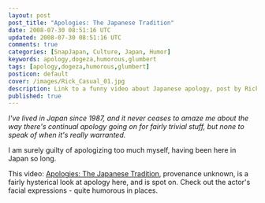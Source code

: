 ```yaml
---           
layout: post
post_title: "Apologies: The Japanese Tradition"
date: 2008-07-30 08:51:16 UTC
updated: 2008-07-30 08:51:16 UTC
comments: true
categories: [SnapJapan, Culture, Japan, Humor]
keywords: apology,dogeza,humorous,glumbert
tags: [apology,dogeza,humorous,glumbert]
posticon: default
cover: /images/Rick_Casual_01.jpg
description: Link to a funny video about Japanese apology, post by Rick Cogley.
published: true
---
```

 
_I've lived in Japan since 1987, and it never ceases to amaze me about the way there's continual apology going on for fairly trivial stuff, but none to speak of when it's <span style="font-style: italic;">really</span> warranted._

<!--more-->  

I am surely guilty of apologizing too much myself, having been here in Japan so long.

This video: [Apologies: The Japanese Tradition](http://www.glumbert.com/media/apology), provenance unknown, is a fairly hysterical look at apology here, and is spot on. Check out the actor's facial expressions - quite humorous in places.